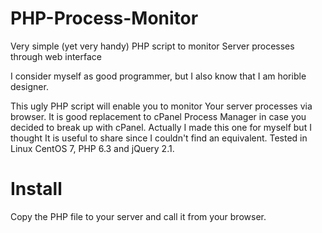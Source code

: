 PHP-Process-Monitor
===================

Very simple (yet very handy) PHP script to monitor Server processes through web interface

I consider myself as good programmer, but I also know that I am horible designer.

This ugly PHP script will enable you to monitor Your server processes via browser. It is good replacement to cPanel Process Manager in case you decided to break up with cPanel. Actually I made this one for myself but I thought It is useful to share since I couldn't find an equivalent. Tested in Linux CentOS 7, PHP 6.3 and jQuery 2.1.

Install
=======
Copy the PHP file to your server and call it from your  browser.



